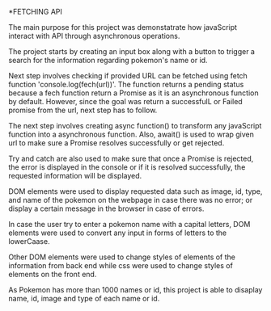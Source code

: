*FETCHING API


The main purpose for this project was demonstatrate how javaScript interact with API through asynchronous operations. 

The project starts by creating an input box along with a button to trigger a search for the information regarding pokemon's name or id.

Next step involves checking if provided URL can be fetched using  fetch function 'console.log(fech(url))'. The function returns a pending status because a fech function return a Promise as it is an asynchronous function by default. However, since the goal  was return a successfulL or Failed promise from the url, next step has to follow.

The next step involves creating async function() to transform any javaScript function into a asynchronous function. Also, await() is used to wrap given url to make sure a Promise resolves successfully or get rejected.

Try and catch are also used to make sure that once a Promise is rejected, the error is  displayed in the console or if it is resolved successfully, the requested information will be displayed.

DOM elements were used to display requested data such as image, id, type, and name of the pokemon on the webpage in case there was no error; or display a certain message in the browser in case of errors.

In case the user try to enter a pokemon name with a capital letters, DOM elements were used to convert any input in forms of letters to the lowerCaase. 


Other DOM elements were used to change styles of elements of the information from back end while css were used to change styles of elements on the front end.

As Pokemon has more than 1000 names or id, this project is able to disaplay name, id, image and type of each name or id.






